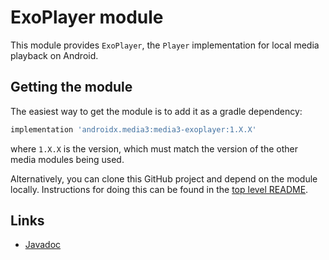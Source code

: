 # ExoPlayer module

This module provides `ExoPlayer`, the `Player` implementation for local media
playback on Android.

## Getting the module

The easiest way to get the module is to add it as a gradle dependency:

```gradle
implementation 'androidx.media3:media3-exoplayer:1.X.X'
```

where `1.X.X` is the version, which must match the version of the other media
modules being used.

Alternatively, you can clone this GitHub project and depend on the module
locally. Instructions for doing this can be found in the [top level README][].

[top level README]: ../../README.md

## Links

*   [Javadoc][]

[Javadoc]: https://developer.android.com/reference/androidx/media3/packages
